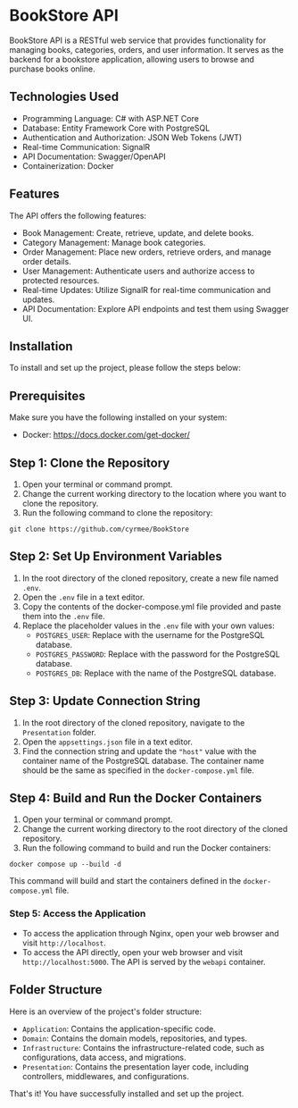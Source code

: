 # BookStore API

BookStore API is a RESTful web service that provides functionality for managing books, categories, orders, and user information. It serves as the backend for a bookstore application, allowing users to browse and purchase books online.

## Technologies Used

- Programming Language: C# with ASP.NET Core
- Database: Entity Framework Core with PostgreSQL
- Authentication and Authorization: JSON Web Tokens (JWT)
- Real-time Communication: SignalR
- API Documentation: Swagger/OpenAPI
- Containerization: Docker

## Features

The API offers the following features:

- Book Management: Create, retrieve, update, and delete books.
- Category Management: Manage book categories.
- Order Management: Place new orders, retrieve orders, and manage order details.
- User Management: Authenticate users and authorize access to protected resources.
- Real-time Updates: Utilize SignalR for real-time communication and updates.
- API Documentation: Explore API endpoints and test them using Swagger UI.

## Installation

To install and set up the project, please follow the steps below:

## Prerequisites
Make sure you have the following installed on your system:
- Docker: https://docs.docker.com/get-docker/

## Step 1: Clone the Repository
1. Open your terminal or command prompt.
2. Change the current working directory to the location where you want to clone the repository.
3. Run the following command to clone the repository:

```shell
git clone https://github.com/cyrmee/BookStore
```

## Step 2: Set Up Environment Variables
1. In the root directory of the cloned repository, create a new file named `.env`.
2. Open the `.env` file in a text editor.
3. Copy the contents of the docker-compose.yml file provided and paste them into the `.env` file.
4. Replace the placeholder values in the `.env` file with your own values:
   - `POSTGRES_USER`: Replace with the username for the PostgreSQL database.
   - `POSTGRES_PASSWORD`: Replace with the password for the PostgreSQL database.
   - `POSTGRES_DB`: Replace with the name of the PostgreSQL database.

## Step 3: Update Connection String
1. In the root directory of the cloned repository, navigate to the `Presentation` folder.
2. Open the `appsettings.json` file in a text editor.
3. Find the connection string and update the `"host"` value with the container name of the PostgreSQL database. The container name should be the same as specified in the `docker-compose.yml` file.

## Step 4: Build and Run the Docker Containers
1. Open your terminal or command prompt.
2. Change the current working directory to the root directory of the cloned repository.
3. Run the following command to build and run the Docker containers:

```shell
docker compose up --build -d
```

This command will build and start the containers defined in the `docker-compose.yml` file.

### Step 5: Access the Application
- To access the application through Nginx, open your web browser and visit `http://localhost`.
- To access the API directly, open your web browser and visit `http://localhost:5000`. The API is served by the `webapi` container.

## Folder Structure
Here is an overview of the project's folder structure:

- `Application`: Contains the application-specific code.
- `Domain`: Contains the domain models, repositories, and types.
- `Infrastructure`: Contains the infrastructure-related code, such as configurations, data access, and migrations.
- `Presentation`: Contains the presentation layer code, including controllers, middlewares, and configurations.

That's it! You have successfully installed and set up the project.

